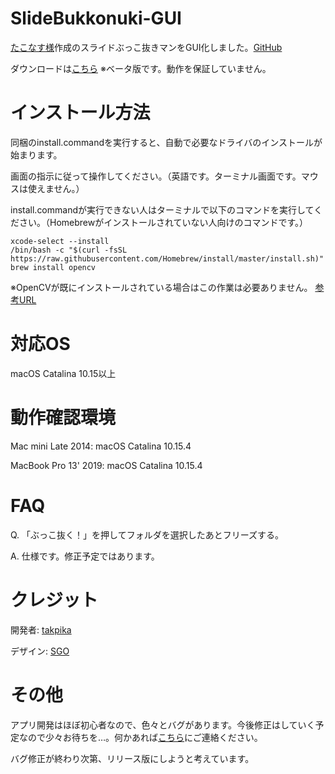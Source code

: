 # SlideBukkonuki-GUI
[たこなす様](https://twitter.com/ITF_tako)作成のスライドぶっこ抜きマンをGUI化しました。[GitHub](https://github.com/takonasu/SlideBukkonuki)

ダウンロードは[こちら](https://github.com/takpika/SlideBukkonuki-GUI/releases)
※ベータ版です。動作を保証していません。

# インストール方法
同梱のinstall.commandを実行すると、自動で必要なドライバのインストールが始まります。

画面の指示に従って操作してください。（英語です。ターミナル画面です。マウスは使えません。）

install.commandが実行できない人はターミナルで以下のコマンドを実行してください。（Homebrewがインストールされていない人向けのコマンドです。）
```
xcode-select --install
/bin/bash -c "$(curl -fsSL https://raw.githubusercontent.com/Homebrew/install/master/install.sh)"
brew install opencv
```
※OpenCVが既にインストールされている場合はこの作業は必要ありません。
[参考URL](https://qiita.com/pypypyo14/items/4bf3b8bd511b6e93c9f9)

# 対応OS
macOS Catalina 10.15以上

# 動作確認環境
Mac mini Late 2014: macOS Catalina 10.15.4

MacBook Pro 13' 2019: macOS Catalina 10.15.4

# FAQ
Q. 「ぶっこ抜く！」を押してフォルダを選択したあとフリーズする。

A. 仕様です。修正予定ではあります。

# クレジット
開発者: [takpika](https://twitter.com/takpika0308)

デザイン: [SGO](https://twitter.com/SGO_ITF)

# その他
アプリ開発はほぼ初心者なので、色々とバグがあります。今後修正はしていく予定なので少々お待ちを…。何かあれば[こちら](https://github.com/takpika/SlideBukkonuki-GUI/issues)にご連絡ください。

バグ修正が終わり次第、リリース版にしようと考えています。
